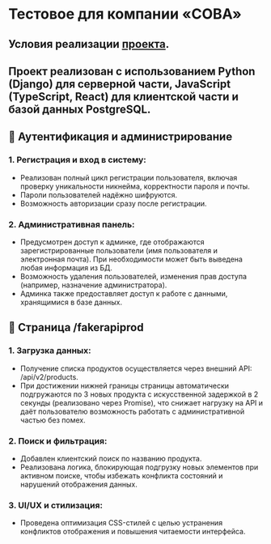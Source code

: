# Тестовое для компании «СОВА»

## Условия реализации [проекта](_README.md).

## Проект реализован с использованием Python (Django) для серверной части, JavaScript (TypeScript, React) для клиентской части и базой данных PostgreSQL.


## 🔐 Аутентификация и администрирование 
### 1. Регистрация и вход в систему:
* Реализован полный цикл регистрации пользователя, включая проверку уникальности никнейма, корректности пароля и почты.
* Пароли пользователей надёжно шифруются.
* Возможность авторизации сразу после регистрации.

### 2. Административная панель:
* Предусмотрен доступ к админке, где отображаются зарегистрированные пользователи (имя пользователя и электронная почта). При необходимости может быть выведена любая информация из БД.
* Возможность удаления пользователей, изменения прав доступа (например, назначение администратора).
* Админка также предоставляет доступ к работе с данными, хранящимися в базе данных.

## 🛒 Страница /fakerapiprod
### 1. Загрузка данных:
* Получение списка продуктов осуществляется через внешний API: /api/v2/products.
* При достижении нижней границы страницы автоматически подгружаются по 3 новых продукта с искусственной задержкой в 2 секунды (реализовано через Promise), что снижает нагрузку на API и даёт пользователю возможность работать с административной частью без помех.

### 2. Поиск и фильтрация:
* Добавлен клиентский поиск по названию продукта.
* Реализована логика, блокирующая подгрузку новых элементов при активном поиске, чтобы избежать конфликта состояний и нарушений отображения данных.

### 3. UI/UX и стилизация:
* Проведена оптимизация CSS-стилей с целью устранения конфликтов отображения и повышения читаемости интерфейса.
